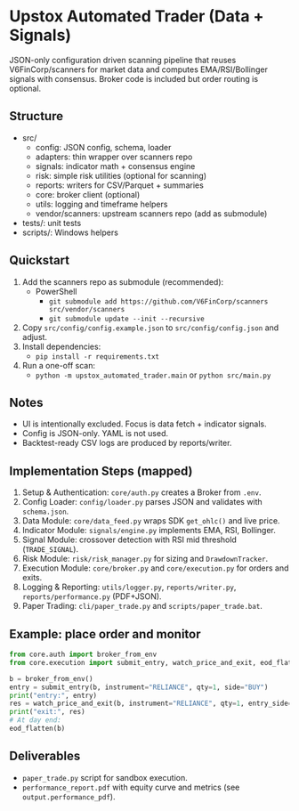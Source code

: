 # Upstox Automated Trader (Data + Signals)

JSON-only configuration driven scanning pipeline that reuses V6FinCorp/scanners for market data and computes EMA/RSI/Bollinger signals with consensus. Broker code is included but order routing is optional.

## Structure

- src/
  - config: JSON config, schema, loader
  - adapters: thin wrapper over scanners repo
  - signals: indicator math + consensus engine
  - risk: simple risk utilities (optional for scanning)
  - reports: writers for CSV/Parquet + summaries
  - core: broker client (optional)
  - utils: logging and timeframe helpers
  - vendor/scanners: upstream scanners repo (add as submodule)
- tests/: unit tests
- scripts/: Windows helpers

## Quickstart

1. Add the scanners repo as submodule (recommended):
   - PowerShell
     - `git submodule add https://github.com/V6FinCorp/scanners src/vendor/scanners`
     - `git submodule update --init --recursive`
2. Copy `src/config/config.example.json` to `src/config/config.json` and adjust.
3. Install dependencies:
   - `pip install -r requirements.txt`
4. Run a one-off scan:
   - `python -m upstox_automated_trader.main` or `python src/main.py`

## Notes
- UI is intentionally excluded. Focus is data fetch + indicator signals.
- Config is JSON-only. YAML is not used.
- Backtest-ready CSV logs are produced by reports/writer.

## Implementation Steps (mapped)
1. Setup & Authentication: `core/auth.py` creates a Broker from `.env`.
2. Config Loader: `config/loader.py` parses JSON and validates with `schema.json`.
3. Data Module: `core/data_feed.py` wraps SDK `get_ohlc()` and live price.
4. Indicator Module: `signals/engine.py` implements EMA, RSI, Bollinger.
5. Signal Module: crossover detection with RSI mid threshold (`TRADE_SIGNAL`).
6. Risk Module: `risk/risk_manager.py` for sizing and `DrawdownTracker`.
7. Execution Module: `core/broker.py` and `core/execution.py` for orders and exits.
8. Logging & Reporting: `utils/logger.py`, `reports/writer.py`, `reports/performance.py` (PDF+JSON).
9. Paper Trading: `cli/paper_trade.py` and `scripts/paper_trade.bat`.

## Example: place order and monitor
```python
from core.auth import broker_from_env
from core.execution import submit_entry, watch_price_and_exit, eod_flatten

b = broker_from_env()
entry = submit_entry(b, instrument="RELIANCE", qty=1, side="BUY")
print("entry:", entry)
res = watch_price_and_exit(b, instrument="RELIANCE", qty=1, entry_side="BUY", stop_price=2450.0, target_price=2520.0)
print("exit:", res)
# At day end:
eod_flatten(b)
```

## Deliverables
- `paper_trade.py` script for sandbox execution.
- `performance_report.pdf` with equity curve and metrics (see `output.performance_pdf`).